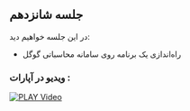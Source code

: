 
## جلسه شانزدهم
در این جلسه خواهیم دید:

* راه‌اندازی یک برنامه روی سامانه محاسباتی گوگل   




### ویدیو در آپارات :  
[![PLAY Video](https://www.aparat.com/public/public/images/logo/v2/aparat_logo_fa_color_black_275x100.png)](http://g1.asset.aparat.com//flv_video_new/5249/ca1a067e5c06b0af239bd991272bd9d715746296-1080p.mp4)

 








